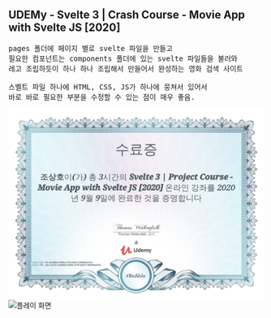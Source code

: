## UDEMy - Svelte 3 | Crash Course - Movie App with Svelte JS [2020]

<pre>
pages 폴더에 페이지 별로 svelte 파일을 만들고
필요한 컴포넌트는 components 폴더에 있는 svelte 파일들을 불러와
레고 조립하듯이 하나 하나 조립해서 만들어서 완성하는 영화 검색 사이트

스벨트 파일 하나에 HTML, CSS, JS가 하나에 뭉쳐서 있어서
바로 바로 필요한 부분을 수정할 수 있는 점이 매우 좋음.
</pre>

![자격증](/screenshot/certificate.jpg)
![플레이 화면](/screenshot/screen.gif)
